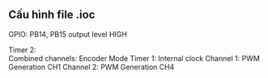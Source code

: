 ## Cấu hình file .ioc

GPIO:
  PB14, PB15 output level HIGH

Timer 2:  
  Combined channels: Encoder Mode
Timer 1:
  Internal clock
  Channel 1: PWM Generation CH1
  Channel 2: PWM Generation CH4
  
